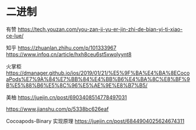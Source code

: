 #  二进制

有赞
https://tech.youzan.com/you-zan-ji-yu-er-jin-zhi-de-bian-yi-ti-xiao-ce-lue/

知乎
https://zhuanlan.zhihu.com/p/101333967
https://www.infoq.cn/article/hxh8ceu6st5xwolyynt8

火掌柜
https://dmanager.github.io/ios/2019/01/21/%E5%9F%BA%E4%BA%8ECocoaPods%E7%9A%84%E7%BB%84%E4%BB%B6%E4%BA%8C%E8%BF%9B%E5%88%B6%E5%8C%96%E5%AE%9E%E8%B7%B5/

美柚
https://juejin.cn/post/6903408514778497031

https://www.jianshu.com/p/5338bc626eaf

Cocoapods-Binary 实现原理
https://juejin.cn/post/6844904025624674311

